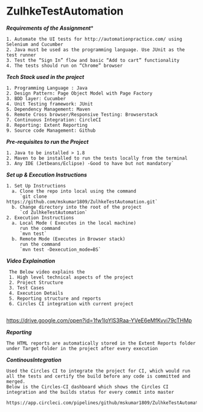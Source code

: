 # ZulhkeTestAutomation

***Requirements of the Assignment****
```
1. Automate the UI tests for http://automationpractice.com/ using Selenium and Cucumber 
2. Java must be used as the programming language. Use JUnit as the test runner
3. Test the “Sign In” flow and basic “Add to cart” functionality
4. The tests should run on “Chrome” browser

```

***Tech Stack used in the project***
```
1. Programming Language : Java
2. Design Pattern: Page Object Model with Page Factory
3. BDD layer: Cucumber
4. Unit Testing framework: JUnit
5. Dependency Management: Maven
6. Remote Cross browser/Responsive Testing: Browserstack
7. Continuous Integration: CircleCI
8. Reporting: Extent Reporting
9. Source code Management: Github
```
***Pre-requisites to run the Project***
```
1. Java to be installed > 1.8
2. Maven to be installed to run the tests locally from the terminal
3. Any IDE (Jetbeans/Eclipse) -Good to have but not mandatory`
```

***Set up & Execution Instructions***
```
1. Set Up Instructions
  a. Clone the repo into local using the command
     `git clone https://github.com/mskumar1809/ZulhkeTestAutomation.git`
  b. Change directory into the root of the project
     `cd ZulhkeTestAutomation`  
2. Execution Instructions
  a. Local Mode ( Executes in the local machine)
     run the command 
     `mvn test`    
  b. Remote Mode (Executes in Browser stack)
     run the command 
     `mvn test -Dexecution_mode=BS`
```

***Video Explaination***
```
 The Below video explains the 
 1. High level technical aspects of the project 
 2. Project Structure
 3. Test Cases
 4. Execution Details
 5. Reporting structure and reports
 6. Circles CI integration with current project 
 
 ```
   https://drive.google.com/open?id=1fw1IoYlS3Raa-YVeE6eMfKvvi79cTHMp
 
***Reporting***
```
The HTML reports are automatically stored in the Extent Reports folder under Target folder in the project after every execution

``` 

***ContinousIntegration***
```
Used the Circles CI to integrate the project for CI, which would run all the tests and certify the build before any code is committed and merged.
Below is the Circles-CI dashboard which shows the Circles CI integration and the builds status for every commit into master

https://app.circleci.com/pipelines/github/mskumar1809/ZulhkeTestAutomation/
```


